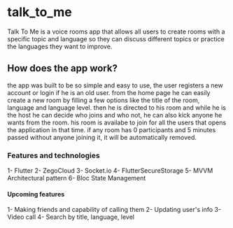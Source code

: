 # talk_to_me

Talk To Me is a voice rooms app that allows all users to create rooms with a specific topic and language so they can discuss different topics or practice the languages they want to improve.

## How does the app work?

the app was built to be so simple and easy to use, the user registers a new account or login if he is an old user.
from the home page he can easily create a new room by filling a few options like the title of the room, language and language level.
then he is directed to his room and while he is the host he can decide who joins and who not, he can also kick anyone he wants from the room.
his room is availabe to join for all the users that opens the application in that time.
if any room has 0 participants and 5 minutes passed without anyone joining it, it will be automatically removed.

### Features and technologies

1- Flutter
2- ZegoCloud
3- Socket.io
4- FlutterSecureStorage
5- MVVM Architectural pattern
6- Bloc State Management

#### Upcoming features
1- Making friends and capability of calling them
2- Updating user's info
3- Video call
4- Search by title, language, level
